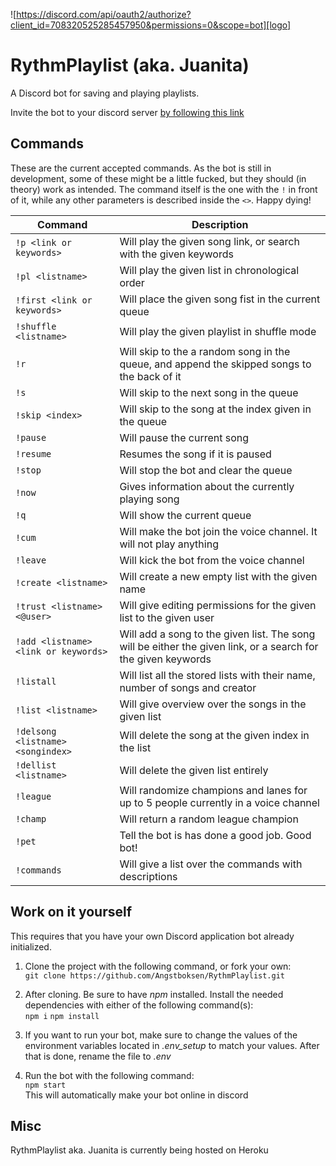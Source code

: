 ![https://discord.com/api/oauth2/authorize?client_id=708320525285457950&permissions=0&scope=bot][logo]

# RythmPlaylist (aka. Juanita)
A Discord bot for saving and playing playlists. <br>

Invite the bot to your discord server [by following this link](https://discord.com/api/oauth2/authorize?client_id=708320525285457950&permissions=0&scope=bot)

[logo]: https://cdn.discordapp.com/app-icons/708320525285457950/392f659c8b929799b917f0192b872ea5.png?size=512 "Juanita doing her thing"

## Commands

These are the current accepted commands. As the bot is still in development, some of these might be a little fucked, but they should (in theory) work as intended.
The command itself is the one with the `!` in front of it, while any other parameters is described inside the `<>`. Happy dying!

| Command | Description |
| --- | --- |
| `!p <link or keywords>` | Will play the given song link, or search with the given keywords |
| `!pl <listname>` | Will play the given list in chronological order |
| `!first <link or keywords>` | Will place the given song fist in the current queue |
| `!shuffle <listname>` | Will play the given playlist in shuffle mode |
| `!r` | Will skip to the a random song in the queue, and append the skipped songs to the back of it  |
| `!s` | Will skip to the next song in the queue |
| `!skip <index>` | Will skip to the song at the index given in the queue |
| `!pause` | Will pause the current song |
| `!resume` | Resumes the song if it is paused |
| `!stop` | Will stop the bot and clear the queue |
| `!now` | Gives information about the currently playing song |
| `!q` | Will show the current queue |
| `!cum` | Will make the bot join the voice channel. It will not play anything |
| `!leave` | Will kick the bot from the voice channel |
| `!create <listname>` | Will create a new empty list with the given name |
| `!trust <listname> <@user>` | Will give editing permissions for the given list to the given user |
| `!add <listname> <link or keywords>` | Will add a song to the given list. The song will be either the given link, or a search for the given keywords |
| `!listall` | Will list all the stored lists with their name, number of songs and creator |
| `!list <listname>` | Will give overview over the songs in the given list |
| `!delsong <listname> <songindex>` | Will delete the song at the given index in the list |
| `!dellist <listname>` | Will delete the given list entirely |
| `!league` | Will randomize champions and lanes for up to 5 people currently in a voice channel |
| `!champ` | Will return a random league champion |
| `!pet` | Tell the bot is has done a good job. Good bot! |
| `!commands` | Will give a list over the commands with descriptions |

## Work on it yourself
This requires that you have your own Discord application bot already initialized.

1. Clone the project with the following command, or fork your own: <br>
```git clone https://github.com/Angstboksen/RythmPlaylist.git``` <br>

2. After cloning. Be sure to have *npm* installed. Install the needed dependencies with either of the following command(s):  <br>
```npm i``` ```npm install```

3. If you want to run your bot, make sure to change the values of the environment variables located in *.env_setup* to match your values. After that is done, rename the file to *.env*

4. Run the bot with the following command: <br>
```npm start```<br>
This will automatically make your bot online in discord

## Misc

RythmPlaylist aka. Juanita is currently being hosted on Heroku


